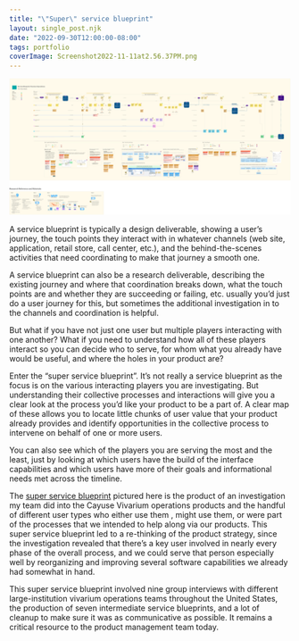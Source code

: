 ```yaml
---
title: "\"Super\" service blueprint"
layout: single_post.njk
date: "2022-09-30T12:00:00-08:00"
tags: portfolio
coverImage: Screenshot2022-11-11at2.56.37PM.png
---
```

![](/assets/images/2022/12/Screenshot2022-11-11at2.56.37PM-1024x497.png)

A service blueprint is typically a design deliverable, showing a user’s journey, the touch points they interact with in whatever channels (web site, application, retail store, call center, etc.), and the behind-the-scenes activities that need coordinating to make that journey a smooth one.

A service blueprint can also be a research deliverable, describing the existing journey and where that coordination breaks down, what the touch points are and whether they are succeeding or failing, etc. usually you’d just do a user journey for this, but sometimes the additional investigation in to the channels and coordination is helpful.

But what if you have not just one user but multiple players interacting with one another? What if you need to understand how all of these players interact so you can decide who to serve, for whom what you already have would be useful, and where the holes in your product are?

Enter the “super service blueprint”. It’s not really a service blueprint as the focus is on the various interacting players you are investigating. But understanding their collective processes and interactions will give you a clear look at the process you’d like your product to be a part of. A clear map of these allows you to locate little chunks of user value that your product already provides and identify opportunities in the collective process to intervene on behalf of one or more users.

You can also see which of the players you are serving the most and the least, just by looking at which users have the build of the interface capabilities and which users have more of their goals and informational needs met across the timeline.

The [super service blueprint](https://misc.jonplummer.com/portfolio/AP%20Final-Reduced.pdf) pictured here is the product of an investigation my team did into the Cayuse Vivarium operations products and the handful of different user types who either use them , might use them, or were part of the processes that we intended to help along via our products. This super service blueprint led to a re-thinking of the product strategy, since the investigation revealed that there’s a key user involved in nearly every phase of the overall process, and we could serve that person especially well by reorganizing and improving several software capabilities we already had somewhat in hand.

This super service blueprint involved nine group interviews with different large-institution vivarium operations teams throughout the United States, the production of seven intermediate service blueprints, and a lot of cleanup to make sure it was as communicative as possible. It remains a critical resource to the product management team today.
